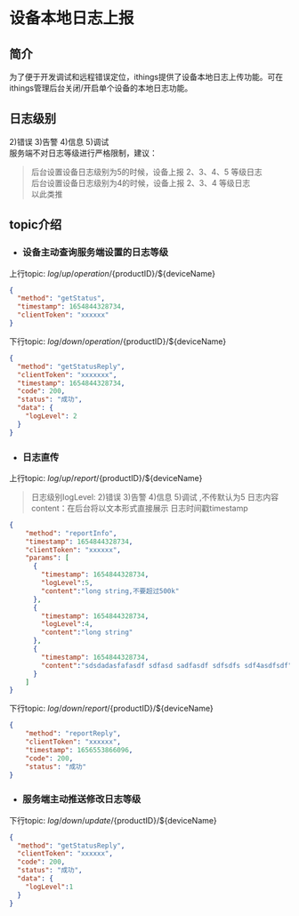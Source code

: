 # 设备本地日志上报  
## 简介  
为了便于开发调试和远程错误定位，ithings提供了设备本地日志上传功能。可在ithings管理后台关闭/开启单个设备的本地日志功能。
## 日志级别
2)错误 3)告警 4)信息 5)调试  
服务端不对日志等级进行严格限制，建议： 
> 后台设置设备日志级别为5的时候，设备上报 2、3、4、5 等级日志  
> 后台设置设备日志级别为4的时候，设备上报 2、3、4 等级日志  
> 以此类推
## topic介绍
- ### 设备主动查询服务端设置的日志等级
上行topic: $log/up/operation/${productID}/${deviceName}
```json
{
  "method": "getStatus",
  "timestamp": 1654844328734,
  "clientToken": "xxxxxx"
}
```
下行topic: $log/down/operation/${productID}/${deviceName}
```json
{
  "method": "getStatusReply",
  "clientToken": "xxxxxxx",
  "timestamp": 1654844328734,
  "code": 200,
  "status": "成功",
  "data": {
    "logLevel": 2
  }
}
```
- ### 日志直传
上行topic: $log/up/report/${productID}/${deviceName}

> 日志级别logLevel: 2)错误 3)告警 4)信息 5)调试  ,不传默认为5
> 日志内容content：在后台将以文本形式直接展示
> 日志时间戳timestamp

```json
{                     
    "method": "reportInfo",    
    "timestamp": 1654844328734,
    "clientToken": "xxxxxx",   
    "params": [
      {
        "timestamp": 1654844328734,
        "logLevel":5,
        "content":"long string,不要超过500k"
      },
      {
        "timestamp": 1654844328734,
        "logLevel":4,
        "content":"long string"
      },
      {
        "timestamp": 1654844328734,
        "content":"sdsdadasfafasdf sdfasd sadfasdf sdfsdfs sdf4asdfsdf"
      }
    ]
}
```
下行topic: $log/down/report/${productID}/${deviceName}
```json
{
    "method": "reportReply",
    "clientToken": "xxxxxx",
    "timestamp": 1656553866096,
    "code": 200,
    "status": "成功"
}
```
- ### 服务端主动推送修改日志等级
下行topic: $log/down/update/${productID}/${deviceName}
```json
{
  "method": "getStatusReply",
  "clientToken": "xxxxxx",
  "code": 200,
  "status": "成功",
  "data": {
    "logLevel":1
  }
}
```